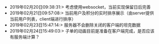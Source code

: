- 2019年02月20日09:38:31:> 考虑使用websocket，当前实现保留日后完善
- 2019年02月21日09:57:08:> 当前用户及积分的实时排序展示（由server提供当前用户列表，client端进行排序）
- 2019年02月23日15:47:14:> 服务器不会删除关闭的客户端的坦克数据
- 2019年02月24日15:49:03:> 子单的动画目前是准备在客户端完成，是否应该有服务端计算？